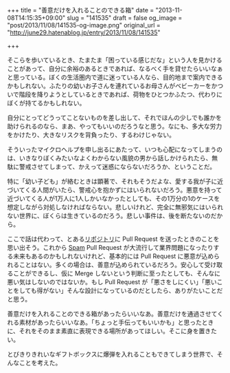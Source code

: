 +++
title = "善意だけを入れることのできる箱"
date = "2013-11-08T14:15:35+09:00"
slug = "141535"
draft = false
og_image = "post/2013/11/08/141535-og-image.png"
original_url = "http://june29.hatenablog.jp/entry/2013/11/08/141535"

+++

<p>そこらを歩いているとき、たまたま「困っている感じだな」という人を見かけることがあって、自分に余裕のあるときであれば、なるべく手を貸せたらいいなぁと思っている。ぼくの生活圏内で道に迷っている人なら、目的地まで案内できるかもしれない。ふたりの幼いお子さんを連れているお母さんがベビーカーをかついで階段を降りようとしているときであれば、荷物をひとつかふたつ、代わりにぼくが持てるかもしれない。</p>
<p>自分にとってどうってことないものを差し出して、それでほんの少しでも誰かを助けられるのなら、まあ、やってもいいのだろうなと思う。なにも、多大な労力をかけたり、大きなリスクを背負ったり、するわけじゃない。</p>
<p>そういったマイクロヘルプを申し出るにあたって、いつも心配になってしまうのは、いきなりぼくみたいなよくわからない風貌の男から話しかけられたら、無駄に警戒させてしまって、かえって迷惑にならないだろうか、ということだ。</p>
<p>特に「幼い子ども」が絡むときは顕著で、それもそうだよな、愛する我が子に近づいてくる人間がいたら、警戒心を抱かずにはいられないだろう。悪意を持って近づいてくる人が1万人に1人しかいなかったとしても、その1万分の1のケースを想定しながら対処しなければならない。悲しいけれど、完全に無邪気にはいられない世界に、ぼくらは生きているのだろう。悲しい事件は、後を断たないのだから。</p>
<p>ここで話は代わって、とある<a class="keyword" href="http://d.hatena.ne.jp/keyword/%A5%EA%A5%DD%A5%B8%A5%C8%A5%EA">リポジトリ</a>に Pull Request を送ったときのことを思い出そう。これから <a class="keyword" href="http://d.hatena.ne.jp/keyword/Spam">Spam</a> Pull Request が大流行して業界問題になったりする未来もあるのかもしれないけれど、基本的には Pull Request に悪意が込められることはない。多くの場合は、善意が込められているだろう。安心して受け取ることができるし、仮に Merge しないという判断に至ったとしても、そんなに悪い気はしないのではないか。もし Pull Request が「悪さをしにくい」「悪いことをしても得がない」そんな設計になっているのだとしたら、ありがたいことだと思う。</p>
<p>善意だけを入れることのできる箱があったらいいなあ。善意だけを通過させてくれる素材があったらいいなあ。「ちょっと手伝ってもいいかも」と思ったときに、それをそのまま素直に表現できる場所があってほしい。そこに身を置きたい。</p>
<p>とびきりきれいなギフトボックスに爆弾を入れることもできてしまう世界で、そんなことを考えた。</p>